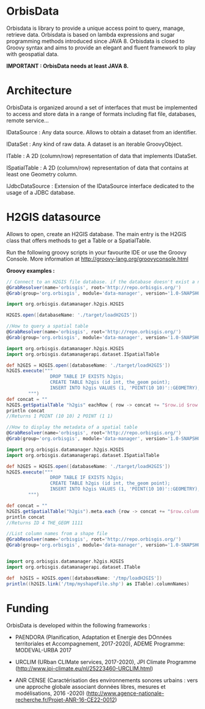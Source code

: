 # OrbisData
Orbisdata is library to provide a unique access point to query, manage, retrieve data.
Orbisdata is based on lambda expressions and sugar programming methods introduced since JAVA 8.
Orbisdata is closed to Groovy syntax and aims to provide an elegant and fluent framework to play with geospatial data.

**IMPORTANT :  OrbisData needs at least JAVA 8.**

# Architecture

OrbisData is organized around a set of interfaces that must be implemented to access and store data in a range of formats including flat file, databases, remote service...

IDataSource : Any data source. Allows to obtain a dataset from an identifier.

IDataSet : Any kind of raw data. A dataset is an iterable GroovyObject.

ITable : A 2D (column/row) representation of data that implements IDataSet. 

ISpatialTable : A 2D (column/row) representation of data that contains at least one Geometry column. 

IJdbcDataSource : Extension of the IDataSource interface dedicated to the usage of a JDBC database.


# H2GIS datasource

Allows to open, create an H2GIS database. The main entry is the H2GIS class that offers methods to get a Table or a SpatialTable.

Run the following groovy scripts in your favourite IDE or use the Groovy Console. More information at http://groovy-lang.org/groovyconsole.html


**Groovy examples :** 


```groovy
// Connect to an H2GIS file database. if the database doesn't exist a new one is created.
@GrabResolver(name='orbisgis', root='http://repo.orbisgis.org/')
@Grab(group='org.orbisgis', module='data-manager', version='1.0-SNAPSHOT')

import org.orbisgis.datamanager.h2gis.H2GIS

H2GIS.open([databaseName: './target/loadH2GIS'])
```

```groovy
//How to query a spatial table
@GrabResolver(name='orbisgis', root='http://repo.orbisgis.org/')
@Grab(group='org.orbisgis', module='data-manager', version='1.0-SNAPSHOT')

import org.orbisgis.datamanager.h2gis.H2GIS
import org.orbisgis.datamanagerapi.dataset.ISpatialTable

def h2GIS = H2GIS.open([databaseName: './target/loadH2GIS'])
h2GIS.execute("""
                DROP TABLE IF EXISTS h2gis;
                CREATE TABLE h2gis (id int, the_geom point);
                INSERT INTO h2gis VALUES (1, 'POINT(10 10)'::GEOMETRY), (2, 'POINT(1 1)'::GEOMETRY);
        """)
def concat = ""
h2GIS.getSpatialTable "h2gis" eachRow { row -> concat += "$row.id $row.the_geom\n" }
println concat
//Returns 1 POINT (10 10) 2 POINT (1 1)
```
```groovy
//How to display the metadata of a spatial table
@GrabResolver(name='orbisgis', root='http://repo.orbisgis.org/')
@Grab(group='org.orbisgis', module='data-manager', version='1.0-SNAPSHOT')

import org.orbisgis.datamanager.h2gis.H2GIS
import org.orbisgis.datamanagerapi.dataset.ISpatialTable

def h2GIS = H2GIS.open([databaseName: './target/loadH2GIS'])
h2GIS.execute("""
                DROP TABLE IF EXISTS h2gis;
                CREATE TABLE h2gis (id int, the_geom point);
                INSERT INTO h2gis VALUES (1, 'POINT(10 10)'::GEOMETRY), (2, 'POINT(1 1)'::GEOMETRY);
        """)

def concat = ""
h2GIS.getSpatialTable("h2gis").meta.each {row -> concat += "$row.columnLabel $row.columnType\n"}
println concat
//Returns ID 4 THE_GEOM 1111

```
```groovy
//List column names from a shape file
@GrabResolver(name='orbisgis', root='http://repo.orbisgis.org/')
@Grab(group='org.orbisgis', module='data-manager', version='1.0-SNAPSHOT')


import org.orbisgis.datamanager.h2gis.H2GIS
import org.orbisgis.datamanagerapi.dataset.ITable

def  h2GIS = H2GIS.open([databaseName: '/tmp/loadH2GIS'])
println((h2GIS.link('/tmp/myshapeFile.shp') as ITable).columnNames)

```

# Funding

OrbisData is developed within the following frameworks :


* PAENDORA (Planification, Adaptation et Energie des DOnnées territoriales et Accompagnement, 2017-2020), ADEME Programme: MODEVAL-URBA 2017

* URCLIM  (URban CLIMate services, 2017-2020), JPI Climate Programme (http://www.jpi-climate.eu/nl/25223460-URCLIM.html)

* ANR CENSE (Caractérisation des environnements sonores urbains : vers une approche globale associant données libres, mesures et modélisations, 2016 -2020) (http://www.agence-nationale-recherche.fr/Projet-ANR-16-CE22-0012)

